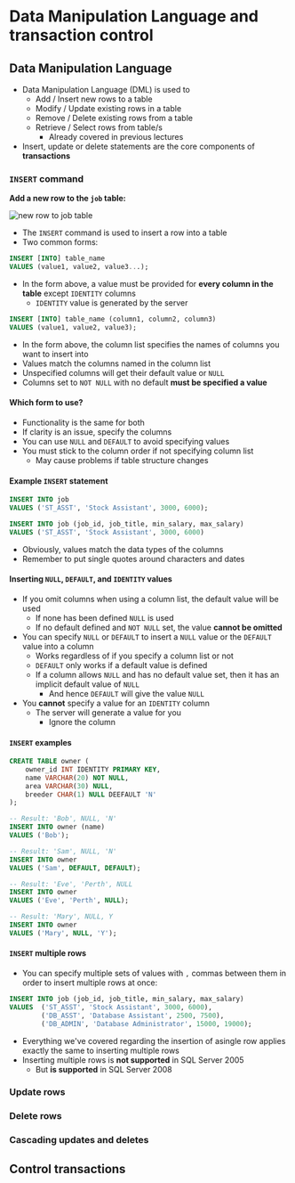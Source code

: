 # Data Manipulation Language and transaction control

## Data Manipulation Language

- Data Manipulation Language (DML) is used to
	- Add / Insert new rows to a table
	- Modify / Update existing rows in a table
	- Remove / Delete existing rows from a table
	- Retrieve / Select rows from table/s
		- Already covered in previous lectures
- Insert, update or delete statements are the core components of **transactions**

### `INSERT` command

**Add a new row to the `job` table:**

![new row to job table](http://snag.gy/2SS0p.jpg)

- The `INSERT` command is used to insert a row into a table
- Two common forms:

``` sql
INSERT [INTO] table_name
VALUES (value1, value2, value3...);
```

- In the form above, a value must be provided for **every column in the table** except `IDENTITY` columns
	- `IDENTITY` value is generated by the server

``` sql
INSERT [INTO] table_name (column1, column2, column3)
VALUES (value1, value2, value3);
```

- In the form above, the column list specifies the names of columns you want to insert into
- Values match the columns named in the column list
- Unspecified columns will get their default value or `NULL`
- Columns set to `NOT NULL` with no default **must be specified a value**

#### Which form to use?

- Functionality is the same for both
- If clarity is an issue, specify the columns
- You can use `NULL` and `DEFAULT` to avoid specifying values
- You must stick to the column order if not specifying column list
	- May cause problems if table structure changes

#### Example `INSERT` statement

``` sql
INSERT INTO job
VALUES ('ST_ASST', 'Stock Assistant', 3000, 6000);
```

``` sql
INSERT INTO job (job_id, job_title, min_salary, max_salary)
VALUES ('ST_ASST', 'Stock Assistant', 3000, 6000)
```

- Obviously, values match the data types of the columns
- Remember to put single quotes around characters and dates

#### Inserting `NULL`, `DEFAULT`, and `IDENTITY` values

- If you omit columns when using a column list, the default value will be used
	- If none has been defined `NULL` is used
	- If no default defined and `NOT NULL` set, the value **cannot be omitted**
- You can specify `NULL` or `DEFAULT` to insert a `NULL` value or the `DEFAULT` value into a column
	- Works regardless of if you specify a column list or not
	- `DEFAULT` only works if a default value is defined
	- If a column allows `NULL` and has no default value set, then it has an implicit default value of `NULL`
		- And hence `DEFAULT` will give the value `NULL`
- You **cannot** specify a value for an `IDENTITY` column
	- The server will generate a value for you
		- Ignore the column

#### `INSERT` examples

``` sql
CREATE TABLE owner (
	owner_id INT IDENTITY PRIMARY KEY,
	name VARCHAR(20) NOT NULL,
	area VARCHAR(30) NULL,
	breeder CHAR(1) NULL DEEFAULT 'N'
);

-- Result: 'Bob', NULL, 'N'
INSERT INTO owner (name)
VALUES ('Bob');

-- Result: 'Sam', NULL, 'N'
INSERT INTO owner
VALUES ('Sam', DEFAULT, DEFAULT);

-- Result: 'Eve', 'Perth', NULL
INSERT INTO owner
VALUES ('Eve', 'Perth', NULL);

-- Result: 'Mary', NULL, Y
INSERT INTO owner
VALUES ('Mary', NULL, 'Y');
```

#### `INSERT` multiple rows

- You can specify multiple sets of values with `,` commas between them in order to insert multiple rows at once:

``` sql
INSERT INTO job (job_id, job_title, min_salary, max_salary)
VALUES	('ST_ASST', 'Stock Assistant', 3000, 6000),
		('DB_ASST', 'Database Assistant', 2500, 7500),
		('DB_ADMIN', 'Database Administrator', 15000, 19000);
```

- Everything we've covered regarding the insertion of asingle row applies exactly the same to inserting multiple rows
- Inserting multiple rows is **not supported** in SQL Server 2005
	- But **is supported** in SQL Server 2008

### Update rows

### Delete rows

### Cascading updates and deletes

## Control transactions
